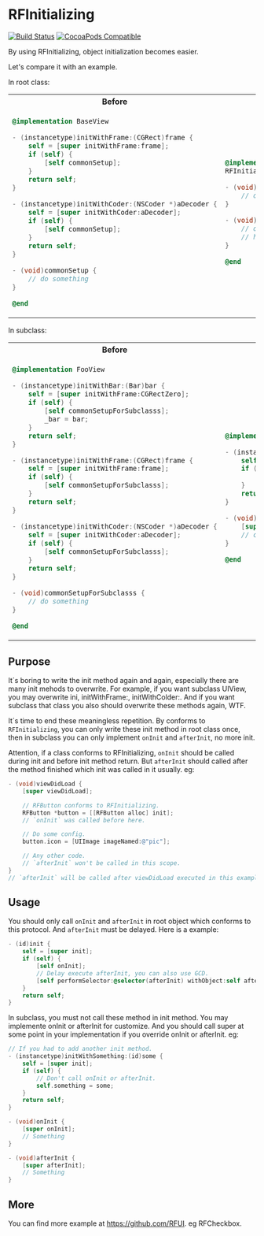 # RFInitializing

[![Build Status](https://travis-ci.org/RFUI/RFInitializing.svg?branch=master)](https://travis-ci.org/RFUI/RFInitializing)
[![CocoaPods Compatible](https://img.shields.io/cocoapods/v/RFInitializing.svg)](https://cocoapods.org/pods/RFInitializing)

By using RFInitializing, object initialization becomes easier.

Let's compare it with an example.

In root class:

<table>
<tr><th>Before</th><th>After</th></tr>
<tr><td>

```objective-c
@implementation BaseView

- (instancetype)initWithFrame:(CGRect)frame {
    self = [super initWithFrame:frame];
    if (self) {
        [self commonSetup];
    }
    return self;
}

- (instancetype)initWithCoder:(NSCoder *)aDecoder {
    self = [super initWithCoder:aDecoder];
    if (self) {
        [self commonSetup];
    }
    return self;
}

- (void)commonSetup {
    // do something
}

@end
```

</td><td>

```objective-c
@implementation BaseView
RFInitializingRootForUIView

- (void)onInit {
    // do the common setup
}

- (void)afterInit {
    // do somthing after the inistance
    // has been initialized
}

@end
```

</td></tr>
</table>

In subclass:

<table>
<tr><th>Before</th><th>After</th></tr>
<tr><td>

```objective-c
@implementation FooView

- (instancetype)initWithBar:(Bar)bar {
    self = [super initWithFrame:CGRectZero];
    if (self) {
        [self commonSetupForSubclasss];
        _bar = bar;
    }
    return self;
}

- (instancetype)initWithFrame:(CGRect)frame {
    self = [super initWithFrame:frame];
    if (self) {
        [self commonSetupForSubclasss];
    }
    return self;
}

- (instancetype)initWithCoder:(NSCoder *)aDecoder {
    self = [super initWithCoder:aDecoder];
    if (self) {
        [self commonSetupForSubclasss];
    }
    return self;
}

- (void)commonSetupForSubclasss {
    // do something
}

@end
```

</td><td>

```objective-c
@implementation FooView

- (instancetype)initWithBar:(Bar)bar {
    self = [super initWithFrame:CGRectZero];
    if (self) {
        _bar = bar;
    }
    return self;
}

- (void)onInit {
    [super onInit];
    // common setup for subclasss
}

@end
```

</td></tr>
</table>

## Purpose

It´s boring to write the init method again and again, especially there are many init mehods to overwrite. For example, if you want subclass UIView, you may overwrite ini, initWithFrame:, initWithColder:. And if you want subclass that class you also should overwrite these methods again, WTF.

It´s time to end these meaningless repetition. By conforms to `RFInitializing`, you can only write these init method in root class once, then in subclass you can only implement `onInit` and `afterInit`, no more init.

Attention, if a class conforms to RFInitializing, `onInit` should be called during init and before init method return. But `afterInit` should called after the method finished which init was called in it usually. eg:

```objective-c
- (void)viewDidLoad {
    [super viewDidLoad];

    // RFButton conforms to RFInitializing.
    RFButton *button = [[RFButton alloc] init];
    // `onInit` was called before here.

    // Do some config.
    button.icon = [UIImage imageNamed:@"pic"];

    // Any other code.
    // `afterInit` won't be called in this scope.
}
// `afterInit` will be called after viewDidLoad executed in this example.
```

## Usage

You should only call `onInit` and `afterInit` in root object which conforms to this protocol. And `afterInit` must be delayed. Here is a example:

```objective-c
- (id)init {
    self = [super init];
    if (self) {
        [self onInit];
        // Delay execute afterInit, you can also use GCD.
        [self performSelector:@selector(afterInit) withObject:self afterDelay:0];
    }
    return self;
}
```

In subclass, you must not call these method in init method. You may implemente onInit or afterInit for customize. And you should call super at some point in your implementation if you override onInit or afterInit. eg:

```objective-c
// If you had to add another init method.
- (instancetype)initWithSomething:(id)some {
    self = [super init];
    if (self) {
        // Don't call onInit or afterInit.
        self.something = some;
    }
    return self;
}

- (void)onInit {
    [super onInit];
    // Something
}

- (void)afterInit {
    [super afterInit];
    // Something
}
```

## More

You can find more example at https://github.com/RFUI. eg RFCheckbox.